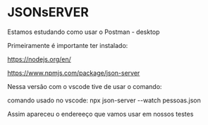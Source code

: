 # JSONsERVER

Estamos estudando como usar o Postman - desktop

Primeiramente é importante ter instalado:

https://nodejs.org/en/

https://www.npmjs.com/package/json-server

Nessa versão com o vscode tive de usar o comando:

comando usado no vscode:    npx json-server --watch pessoas.json

Assim apareceu o endereeço que vamos usar em nossos testes
